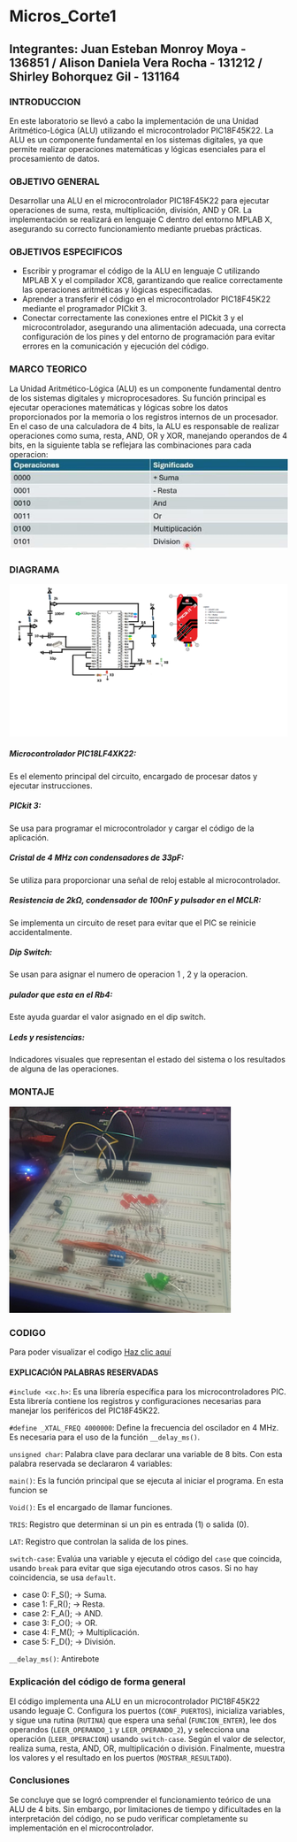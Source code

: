 # Micros_Corte1
## Integrantes: Juan Esteban Monroy Moya - 136851 / Alison Daniela Vera Rocha - 131212 / Shirley Bohorquez Gil - 131164
### INTRODUCCION
En este laboratorio se llevó a cabo la implementación de una Unidad Aritmético-Lógica (ALU) utilizando el microcontrolador PIC18F45K22. La ALU es un componente fundamental en los sistemas digitales, ya que permite realizar operaciones matemáticas y lógicas esenciales para el procesamiento de datos.

### OBJETIVO GENERAL
Desarrollar una ALU en el microcontrolador PIC18F45K22 para ejecutar operaciones de suma, resta, multiplicación, división, AND y OR. La implementación se realizará en lenguaje C dentro del entorno MPLAB X, asegurando su correcto funcionamiento mediante pruebas prácticas.

### OBJETIVOS ESPECIFICOS
* Escribir y programar el código de la ALU en lenguaje C utilizando MPLAB X y el compilador XC8, garantizando que realice correctamente las operaciones aritméticas y lógicas especificadas.
* Aprender a transferir el código en el microcontrolador PIC18F45K22 mediante el programador PICkit 3.
* Conectar correctamente las conexiones entre el PICkit 3 y el microcontrolador, asegurando una alimentación adecuada, una correcta configuración de los pines y del entorno de programación para evitar errores en la comunicación y ejecución del código.
### MARCO TEORICO
La Unidad Aritmético-Lógica (ALU) es un componente fundamental dentro de los sistemas digitales y microprocesadores. Su función principal es ejecutar operaciones matemáticas y lógicas sobre los datos proporcionados por la memoria o los registros internos de un procesador. En el caso de una calculadora de 4 bits, la ALU es responsable de realizar operaciones como suma, resta, AND, OR y XOR, manejando operandos de 4 bits, en la siguiente tabla se reflejara las combinaciones para cada operacion:
![Tabla de operaciones](https://github.com/Juanes20feb/Micros_Corte1/blob/Alison/WhatsApp%20Image%202025-03-08%20at%2012.04.18%20AM.jpeg)

### DIAGRAMA
![Diagrama](https://github.com/Juanes20feb/Micros_Corte1/blob/Alison/imagen_2025-03-08_005011209.png)

##### Microcontrolador PIC18LF4XK22: 

Es el elemento principal del circuito, encargado de procesar datos y ejecutar instrucciones.

##### PICkit 3:  

Se usa para programar el microcontrolador y cargar el código de la aplicación.

##### Cristal de 4 MHz con condensadores de 33pF:

Se utiliza para proporcionar una señal de reloj estable al microcontrolador.

##### Resistencia de 2kΩ, condensador de 100nF y pulsador en el MCLR: 

Se implementa un circuito de reset para evitar que el PIC se reinicie accidentalmente.

##### Dip Switch: 
Se usan para asignar el numero de operacion 1 , 2 y la operacion.

##### pulador que esta en el Rb4:

Este ayuda guardar el valor asignado en el dip switch.

##### Leds y resistencias:

Indicadores visuales que representan el estado del sistema o los resultados de alguna de las operaciones.

### MONTAJE

![Diagrama](https://github.com/Juanes20feb/Micros_Corte1/blob/Alison/imagen_2025-03-08_010035213.png)

 ### CODIGO

Para poder visualizar el codigo [Haz clic aquí](https://github.com/Juanes20feb/Micros_Corte1/blob/main/script.py)

#### EXPLICACIÓN PALABRAS RESERVADAS

`#include <xc.h>`: Es una librería específica para los microcontroladores PIC. Esta librería contiene los registros y configuraciones necesarias para manejar los periféricos del PIC18F45K22.

`#define _XTAL_FREQ 4000000`: Define la frecuencia del oscilador en 4 MHz. Es necesaria para el uso de la función `__delay_ms()`.

`unsigned char`: Palabra clave para declarar una variable de 8 bits. Con esta palabra reservada se declararon 4 variables:

`main()`: Es la función principal que se ejecuta al iniciar el programa. En esta funcion se 

`Void()`: Es el encargado de llamar funciones.

`TRIS`: Registro que determinan si un pin es entrada (1) o salida (0).

`LAT`: Registro que controlan la salida de los pines.

`switch-case`: Evalúa una variable y ejecuta el código del `case` que coincida, usando `break` para evitar que siga ejecutando otros casos. Si no hay coincidencia, se usa `default`.

* case 0: F_S(); → Suma.
* case 1: F_R(); → Resta.
* case 2: F_A(); → AND.
* case 3: F_O(); → OR.
* case 4: F_M(); → Multiplicación.
* case 5: F_D(); → División.

`__delay_ms()`: Antirebote

### Explicación del código de forma general

El código implementa una ALU en un microcontrolador PIC18F45K22 usando leguaje C. Configura los puertos (`CONF_PUERTOS`), inicializa variables, y sigue una rutina (`RUTINA`) que espera una señal (`FUNCION_ENTER`), lee dos operandos (`LEER_OPERANDO_1` y `LEER_OPERANDO_2`), y selecciona una operación (`LEER_OPERACION`) usando `switch-case`. Según el valor de selector, realiza suma, resta, AND, OR, multiplicación o división. Finalmente, muestra los valores y el resultado en los puertos (`MOSTRAR_RESULTADO`).

### Conclusiones
Se concluye que se logró comprender el funcionamiento teórico de una ALU de 4 bits. Sin embargo, por limitaciones de tiempo y dificultades en la interpretación del código, no se pudo verificar completamente su implementación en el microcontrolador.
